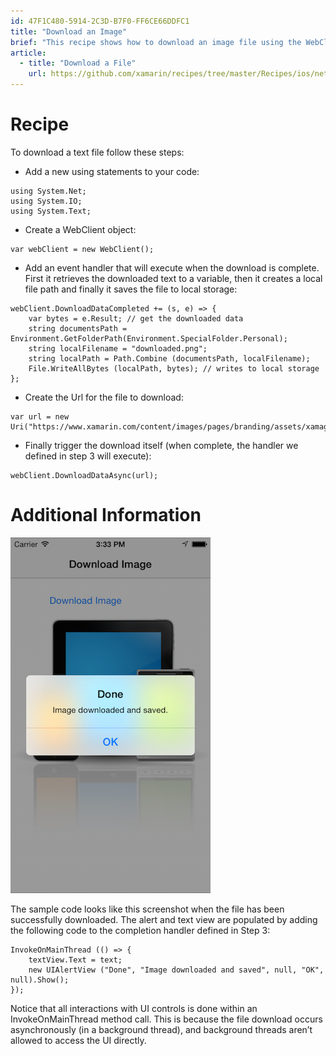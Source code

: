 ```yaml
---
id: 47F1C480-5914-2C3D-B7F0-FF6CE66DDFC1
title: "Download an Image"
brief: "This recipe shows how to download an image file using the WebClient class in Xamarin.iOS."
article:
  - title: "Download a File" 
    url: https://github.com/xamarin/recipes/tree/master/Recipes/ios/network/web_requests/download_a_file
---
```


<a name="Recipe" class="injected"></a>


# Recipe

To download a text file follow these steps:

-  Add a new using statements to your code:


```
using System.Net;
using System.IO;
using System.Text;
```

-  Create a WebClient object:


```
var webClient = new WebClient();
```

-  Add an event handler that will execute when the download is complete. First it retrieves the downloaded text to a variable, then it creates a local file path and finally it saves the file to local storage:


```
webClient.DownloadDataCompleted += (s, e) => {
    var bytes = e.Result; // get the downloaded data
    string documentsPath = Environment.GetFolderPath(Environment.SpecialFolder.Personal);
    string localFilename = "downloaded.png";
    string localPath = Path.Combine (documentsPath, localFilename);
    File.WriteAllBytes (localPath, bytes); // writes to local storage
};
```

-  Create the Url for the file to download:


```
var url = new Uri("https://www.xamarin.com/content/images/pages/branding/assets/xamagon.png");
```

-  Finally trigger the download itself (when complete, the handler we defined in step 3 will execute):


```
webClient.DownloadDataAsync(url);
```

 <a name="Additional_Information" class="injected"></a>


# Additional Information

 [ ![](Images/Downloaded.png)](Images/Downloaded.png)

The sample code looks like this screenshot when the file has been
successfully downloaded. The alert and text view are populated by adding the
following code to the completion handler defined in Step 3:

```
InvokeOnMainThread (() => {
    textView.Text = text;
    new UIAlertView ("Done", "Image downloaded and saved", null, "OK", null).Show();
});
```

Notice that all interactions with UI controls is done within an
InvokeOnMainThread method call. This is because the file download occurs
asynchronously (in a background thread), and background threads aren’t allowed
to access the UI directly.

